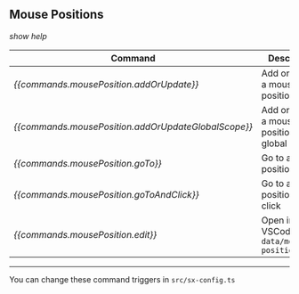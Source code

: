 ## Mouse Positions

*show help*

| Command | Description
| --- | --- |
| *{{commands.mousePosition.addOrUpdate}}* | Add or update a mouse position |
| *{{commands.mousePosition.addOrUpdateGlobalScope}}* | Add or update a mouse position in the global scope |
| *{{commands.mousePosition.goTo}}* | Go to a mouse position |
| *{{commands.mousePosition.goToAndClick}}* | Go to a mouse position and click |
| *{{commands.mousePosition.edit}}* | Open in VSCode `user-data/mouse-positions.json` |

---

You can change these command triggers in `src/sx-config.ts`